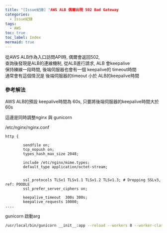 ```yaml
---
title: "[Issue紀錄] "AWS ALB 偶爾出現 502 Bad Gateway
categories:
  - Issue紀錄
tags:
  - AWS
toc: true
toc_label: Index
mermaid: true
---
```


從AWS ALB作為入口訪問API時, 偶爾會返回502,  
查詢後發現是ALB的連線機制, 從ALB進行請求, ALB 會keepalive  
保持練線一段時間, 後端伺服器也會有一個 keepalive的 timeout時間  
通常會有這個情況是 後端伺服器的timeout 小於 ALB的keepalive時間  


### 參考解法

AWS ALB的預設 keepalive時間為 60s, 只要將後端伺服器的keepalive時間大於60s

這邊是同時調整nginx 與 gunicorn  

/etc/nginx/nginx.conf
```
http {

        sendfile on;
        tcp_nopush on;
        types_hash_max_size 2048;

        include /etc/nginx/mime.types;
        default_type application/octet-stream;


        ssl_protocols TLSv1 TLSv1.1 TLSv1.2 TLSv1.3; # Dropping SSLv3, ref: POODLE
        ssl_prefer_server_ciphers on;

        keepalive_timeout  300s 300s;
        keepalive_requests 10000;
....

```

gunicorn 啟動arg

```bash
/usr/local/bin/gunicorn __init__:app --reload --workers 8 --worker-class uvicorn.workers.UvicornWorker --bind 0.0.0.0:8000 --keep-alive 65
```


